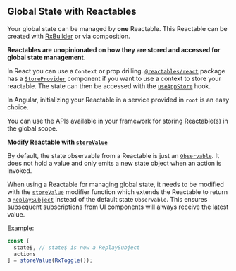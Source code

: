 ## Global State with Reactables

Your global state can be managed by **one** Reactable. This Reactable can be created with <a href="https://reactables.github.io/reactables/references/core-api/#rx-builder" target="_blank">RxBuilder</a> or via composition.

**Reactables are unopinionated on how they are stored and accessed for global state management**.

In React you can use a `Context` or prop drilling. <a href="https://reactables.github.io/reactables/react/react-bindings/" target="_blank">`@reactables/react`</a> package has a <a href="https://reactables.github.io/reactables/react/react-bindings/#providers" target="_blank">`StoreProvider`</a> component if you want to use a context to store your reactable. The state can then be accessed with the <a href="https://reactables.github.io/reactables/react/react-bindings/#useappstore" target="_blank">`useAppStore`</a> hook.

In Angular, initializing your Reactable in a service provided in `root` is an easy choice.

You can use the APIs available in your framework for storing Reactable(s) in the global scope.

**Modify Reactable with <a href="https://reactables.github.io/reactables/references/core-api/#store-value" target="_blank">`storeValue`</a>**

By default, the state observable from a Reactable is just an <a href="https://rxjs.dev/guide/observable" target="_blank">`Observable`</a>. It does not hold a value and only emits a new state object when an action is invoked.

When using a Reactable for managing global state, it needs to be modified with the <a href="https://reactables.github.io/reactables/references/core-api/#store-value" target="_blank">`storeValue`</a> modifier function which extends the Reactable to return a <a href="https://rxjs.dev/api/index/class/ReplaySubject" target="_blank">`ReplaySubject`</a> instead of the default state `Observable`.  This ensures subsequent subscriptions from UI components will always receive the latest value. 

Example:
```typescript
const [
  state$, // state$ is now a ReplaySubject
  actions
] = storeValue(RxToggle());

```
